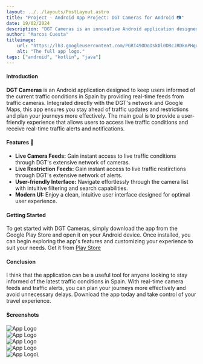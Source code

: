 ```yaml
---
layout: ../../layouts/PostLayout.astro
title: "Project - Android App Project: DGT Cameras for Android 📷"
date: 19/02/2024
description: "DGT Cameras is an innovative Android application designed to keep users informed of the current traffic conditions by providing real-time feeds from traffic."
author: "Marcos Cuesta"
titleimage:
    url: "https://lh3.googleusercontent.com/PGRT49ODoDsk0l0DRcJRDkmPHqr_4BY4gwWlz5Yqq9RGZuwW5XLA7OCJzZzNhiUBZQU"
    alt: "The full app logo."
tags: ["android", "kotlin", "java"]
---
```


#### Introduction

**DGT Cameras** is an Android application designed to keep users informed of the current traffic conditions in Spain by providing real-time feeds from traffic cameras. Integrated directly with the DGT's network and Google Maps, this app ensures you stay ahead of traffic updates and restrictions and plan your journeys more effectively. The main goal is to provide a user-friendly experience that allows users to access live traffic conditions and receive real-time traffic alerts and notifications.

<div class="mt-6"></div>

#### Features 🚀

-   **Live Camera Feeds:** Gain instant access to live traffic conditions through DGT's extensive network of cameras.
-   **Live Restriction Feeds:** Gain instant access to live traffic restirctions through DGT's extensive network of alerts.
-   **User-friendly Interface:** Navigate effortlessly through the camera list with intuitive filtering and search capabilities.
-   **Modern UI:** Enjoy a clean, intuitive user interface designed for optimal user experience.
<div class="mt-6"></div>

#### Getting Started

To get started with DGT Cameras, simply download the app from the Google Play Store and open it on your Android device. Once installed, you can begin exploring the app's features and customizing your experience to suit your needs. Get it from [Play Store](https://play.google.com/store/apps/details?id=com.marcoscuesta.camerasdgt)

<div class="mt-6"></div>

#### Conclusion

I think that the application can be a useful tool for anyone looking to stay informed of the latest traffic conditions in Spain. With real-time camera feeds and traffic alerts, you can plan your journeys more effectively and avoid unnecessary delays. Download the app today and take control of your travel experience.

<div class="mt-6"></div>

#### Screenshots

![App Logo](https://play-lh.googleusercontent.com/LpXn50gVufpB9py9e1wJzzapHREX2OVkd0Egz-jgfCD7KI0CzK0U-Zz7dgwq0NssMtE=w526-h296-rw)\
![App Logo](https://play-lh.googleusercontent.com/aXLal9rgCVT69Xks05SDvuj9LlLfMxFhmIWyWWCFYzhyMxLkaD3dvos0L_VLqnfzGsw=w526-h296-rw)\
![App Logo](https://play-lh.googleusercontent.com/OTx6Z4WKNJGKWeCPZ4kh2JjwNDsXGE8vt-7KIu7KDVzYPovMDjh15BgWHftpYsADLw=w526-h296-rw)\
![App Logo](https://play-lh.googleusercontent.com/xT-sjUz9Sh-TCR0shEXoKFqFLgSBPxLWjifDEZJJWXOdmpxR8cHl2-rMb0CLUUNmvuw=w526-h296-rw)\
![App Logo](https://play-lh.googleusercontent.com/7aenUWI4GomIfds47xNbO5mIB-J0ANFfF_NnwAu-kSeFidKL02EdZaM73ncSYWm7xVs=w526-h296-rw)\
